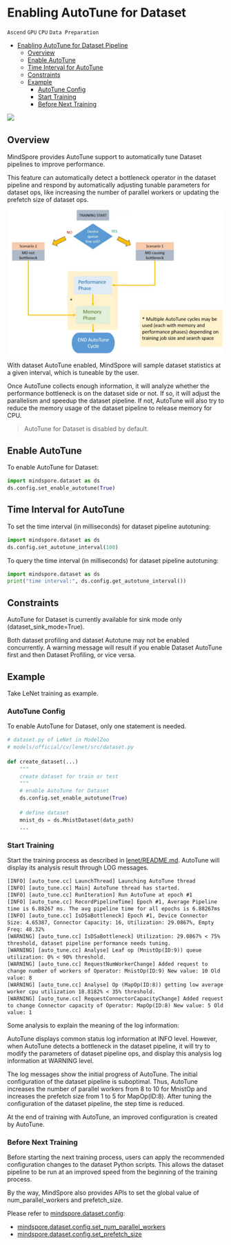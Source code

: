 # Enabling AutoTune for Dataset

`Ascend` `GPU` `CPU` `Data Preparation`

<!-- TOC -->

- [Enabling AutoTune for Dataset Pipeline](#enabling-autotune-for-dataset)
    - [Overview](#overview)
    - [Enable AutoTune](#enable-autotune)
    - [Time Interval for AutoTune](#time-interval-for-autotune)
    - [Constraints](#constraints)
    - [Example](#example)
        - [AutoTune Config](#autotune-config)
        - [Start Training](#start-training)
        - [Before Next Training](#before-next-training)

<!-- /TOC -->

<a href="https://gitee.com/mindspore/docs/blob/master/docs/mindspore/programming_guide/source_en/enable_dataset_autotune.md" target="_blank"><img src="https://gitee.com/mindspore/docs/raw/master/resource/_static/logo_source_en.png"></a>

## Overview

MindSpore provides AutoTune support to automatically tune Dataset pipelines to improve performance.

This feature can automatically detect a bottleneck operator in the dataset pipeline and respond by automatically adjusting tunable parameters for dataset ops, like increasing the number of parallel workers or updating the prefetch size of dataset ops.

![autotune](images/autotune.png)

With dataset AutoTune enabled, MindSpore will sample dataset statistics at a given interval, which is tuneable by the user.

Once AutoTune collects enough information, it will analyze whether the performance bottleneck is on the dataset side or not.
If so, it will adjust the parallelism and speedup the dataset pipeline.
If not, AutoTune will also try to reduce the memory usage of the dataset pipeline to release memory for CPU.

> AutoTune for Dataset is disabled by default.

## Enable AutoTune

To enable AutoTune for Dataset:

```python
import mindspore.dataset as ds
ds.config.set_enable_autotune(True)
```

## Time Interval for AutoTune

To set the time interval (in milliseconds) for dataset pipeline autotuning:

```python
import mindspore.dataset as ds
ds.config.set_autotune_interval(100)
```

To query the time interval (in milliseconds) for dataset pipeline autotuning:

```python
import mindspore.dataset as ds
print("time interval:", ds.config.get_autotune_interval())
```

## Constraints

AutoTune for Dataset is currently available for sink mode only (dataset_sink_mode=True).

Both dataset profiling and dataset Autotune may not be enabled concurrently.
A warning message will result if you enable Dataset AutoTune first and then Dataset Profiling, or vice versa.

## Example

Take LeNet training as example.

### AutoTune Config

To enable AutoTune for Dataset, only one statement is needed.

```python
# dataset.py of LeNet in ModelZoo
# models/official/cv/lenet/src/dataset.py

def create_dataset(...)
    """
    create dataset for train or test
    """
    # enable AutoTune for Dataset
    ds.config.set_enable_autotune(True)

    # define dataset
    mnist_ds = ds.MnistDataset(data_path)
    ...
```

### Start Training

Start the training process as described in [lenet/README.md](https://gitee.com/mindspore/models/blob/master/official/cv/lenet/README.md). AutoTune will display its analysis result through LOG messages.

```text
[INFO] [auto_tune.cc] LaunchThread] Launching AutoTune thread
[INFO] [auto_tune.cc] Main] AutoTune thread has started.
[INFO] [auto_tune.cc] RunIteration] Run AutoTune at epoch #1
[INFO] [auto_tune.cc] RecordPipelineTime] Epoch #1, Average Pipeline time is 6.88267 ms. The avg pipeline time for all epochs is 6.88267ms
[INFO] [auto_tune.cc] IsDSaBottleneck] Epoch #1, Device Connector Size: 4.65387, Connector Capacity: 16, Utilization: 29.0867%, Empty Freq: 48.32%
[WARNING] [auto_tune.cc] IsDSaBottleneck] Utilization: 29.0867% < 75% threshold, dataset pipeline performance needs tuning.
[WARNING] [auto_tune.cc] Analyse] Leaf op (MnistOp(ID:9)) queue utilization: 0% < 90% threshold.
[WARNING] [auto_tune.cc] RequestNumWorkerChange] Added request to change number of workers of Operator: MnistOp(ID:9) New value: 10 Old value: 8
[WARNING] [auto_tune.cc] Analyse] Op (MapOp(ID:8)) getting low average worker cpu utilization 18.8182% < 35% threshold.
[WARNING] [auto_tune.cc] RequestConnectorCapacityChange] Added request to change Connector capacity of Operator: MapOp(ID:8) New value: 5 Old value: 1
```

Some analysis to explain the meaning of the log information:

AutoTune displays common status log information at INFO level. However, when AutoTune detects a bottleneck in the dataset pipeline, it will try to modify the parameters of dataset pipeline ops, and display this analysis log information at WARNING level.

The log messages show the initial progress of AutoTune. The initial configuration of the dataset pipeline is suboptimal.
Thus, AutoTune increases the number of parallel workers from 8 to 10 for MnistOp and increases the prefetch size from 1 to 5 for MapOp(ID:8).
After tuning the configuration of the dataset pipeline, the step time is reduced.

At the end of training with AutoTune, an improved configuration is created by AutoTune.

### Before Next Training

Before starting the next training process, users can apply the recommended configuration changes to the dataset Python scripts.
This allows the dataset pipeline to be run at an improved speed from the beginning of the training process.

By the way, MindSpore also provides APIs to set the global value of num_parallel_workers and prefetch_size.

Please refer to [mindspore.dataset.config](https://www.mindspore.cn/docs/api/en/master/api_python/mindspore.dataset.config.html):

- [mindspore.dataset.config.set_num_parallel_workers](https://www.mindspore.cn/docs/api/en/master/api_python/mindspore.dataset.config.html#mindspore.dataset.config.set_num_parallel_workers)
- [mindspore.dataset.config.set_prefetch_size](https://www.mindspore.cn/docs/api/en/master/api_python/mindspore.dataset.config.html#mindspore.dataset.config.set_prefetch_size)

